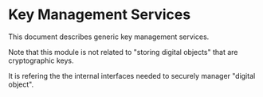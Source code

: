 # Key Management Services

This document describes generic key management services.

Note that this module is not related to "storing digital objects" that are cryptographic keys.

It is refering the the internal interfaces needed to securely manager "digital object".
